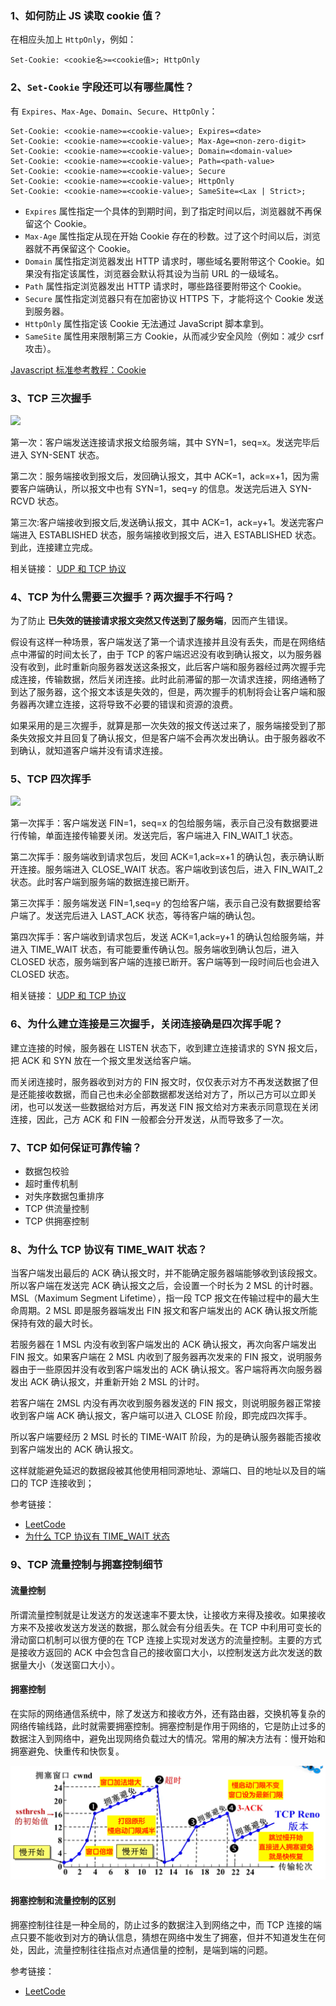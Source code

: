 ### 1、如何防止 JS 读取 cookie 值？

在相应头加上 `HttpOnly`，例如：

```http
Set-Cookie: <cookie名>=<cookie值>; HttpOnly
```

### 2、`Set-Cookie` 字段还可以有哪些属性？

有 `Expires`、`Max-Age`、`Domain`、`Secure`、`HttpOnly`：

```http
Set-Cookie: <cookie-name>=<cookie-value>; Expires=<date>
Set-Cookie: <cookie-name>=<cookie-value>; Max-Age=<non-zero-digit>
Set-Cookie: <cookie-name>=<cookie-value>; Domain=<domain-value>
Set-Cookie: <cookie-name>=<cookie-value>; Path=<path-value>
Set-Cookie: <cookie-name>=<cookie-value>; Secure
Set-Cookie: <cookie-name>=<cookie-value>; HttpOnly
Set-Cookie: <cookie-name>=<cookie-value>; SameSite=<Lax | Strict>;
```

- `Expires` 属性指定一个具体的到期时间，到了指定时间以后，浏览器就不再保留这个 Cookie。
- `Max-Age` 属性指定从现在开始 Cookie 存在的秒数。过了这个时间以后，浏览器就不再保留这个 Cookie。
- `Domain` 属性指定浏览器发出 HTTP 请求时，哪些域名要附带这个 Cookie。如果没有指定该属性，浏览器会默认将其设为当前 URL 的一级域名。
- `Path` 属性指定浏览器发出 HTTP 请求时，哪些路径要附带这个 Cookie。
- `Secure` 属性指定浏览器只有在加密协议 HTTPS 下，才能将这个 Cookie 发送到服务器。
- `HttpOnly` 属性指定该 Cookie 无法通过 JavaScript 脚本拿到。
- `SameSite` 属性用来限制第三方 Cookie，从而减少安全风险（例如：减少 csrf 攻击）。

[Javascript 标准参考教程：Cookie](https://javascript.ruanyifeng.com/bom/cookie.html)

### 3、TCP 三次握手

![](./images/04.png)

第一次：客户端发送连接请求报文给服务端，其中 SYN=1，seq=x。发送完毕后进入 SYN-SENT 状态。

第二次：服务端接收到报文后，发回确认报文，其中 ACK=1，ack=x+1，因为需要客户端确认，所以报文中也有 SYN=1，seq=y 的信息。发送完后进入 SYN-RCVD 状态。

第三次:客户端接收到报文后,发送确认报文，其中 ACK=1，ack=y+1。发送完客户端进入 ESTABLISHED 状态，服务端接收到报文后，进入 ESTABLISHED 状态。到此，连接建立完成。

相关链接：
[UDP 和 TCP 协议](https://github.com/Android-XXM/XXM-BLOG/issues/16)

### 4、TCP 为什么需要三次握手？两次握手不行吗？

为了防止 **已失效的链接请求报文突然又传送到了服务端**，因而产生错误。

假设有这样一种场景，客户端发送了第一个请求连接并且没有丢失，而是在网络结点中滞留的时间太长了，由于 TCP 的客户端迟迟没有收到确认报文，以为服务器没有收到，此时重新向服务器发送这条报文，此后客户端和服务器经过两次握手完成连接，传输数据，然后关闭连接。此时此前滞留的那一次请求连接，网络通畅了到达了服务器，这个报文本该是失效的，但是，两次握手的机制将会让客户端和服务器再次建立连接，这将导致不必要的错误和资源的浪费。

如果采用的是三次握手，就算是那一次失效的报文传送过来了，服务端接受到了那条失效报文并且回复了确认报文，但是客户端不会再次发出确认。由于服务器收不到确认，就知道客户端并没有请求连接。

### 5、TCP 四次挥手

![](./images/05.png)

第一次挥手：客户端发送 FIN=1，seq=x 的包给服务端，表示自己没有数据要进行传输，单面连接传输要关闭。发送完后，客户端进入 FIN_WAIT_1 状态。

第二次挥手：服务端收到请求包后，发回 ACK=1,ack=x+1 的确认包，表示确认断开连接。服务端进入 CLOSE_WAIT 状态。客户端收到该包后，进入 FIN_WAIT_2 状态。此时客户端到服务端的数据连接已断开。

第三次挥手：服务端发送 FIN=1,seq=y 的包给客户端，表示自己没有数据要给客户端了。发送完后进入 LAST_ACK 状态，等待客户端的确认包。

第四次挥手：客户端收到请求包后，发送 ACK=1,ack=y+1 的确认包给服务端，并进入 TIME_WAIT 状态，有可能要重传确认包。服务端收到确认包后，进入 CLOSED 状态，服务端到客户端的连接已断开。客户端等到一段时间后也会进入 CLOSED 状态。

相关链接：
[UDP 和 TCP 协议](https://github.com/Android-XXM/XXM-BLOG/issues/16)

### 6、为什么建立连接是三次握手，关闭连接确是四次挥手呢？

建立连接的时候，服务器在 LISTEN 状态下，收到建立连接请求的 SYN 报文后，把 ACK 和 SYN 放在一个报文里发送给客户端。

而关闭连接时，服务器收到对方的 FIN 报文时，仅仅表示对方不再发送数据了但是还能接收数据，而自己也未必全部数据都发送给对方了，所以己方可以立即关闭，也可以发送一些数据给对方后，再发送 FIN 报文给对方来表示同意现在关闭连接，因此，己方 ACK 和 FIN 一般都会分开发送，从而导致多了一次。

### 7、TCP 如何保证可靠传输？

- 数据包校验
- 超时重传机制
- 对失序数据包重排序
- TCP 供流量控制
- TCP 供拥塞控制

### 8、为什么 TCP 协议有 TIME_WAIT 状态？

当客户端发出最后的 ACK 确认报文时，并不能确定服务器端能够收到该段报文。所以客户端在发送完 ACK 确认报文之后，会设置一个时长为 2 MSL 的计时器。MSL（Maximum Segment Lifetime），指一段 TCP 报文在传输过程中的最大生命周期。2 MSL 即是服务器端发出 FIN 报文和客户端发出的 ACK 确认报文所能保持有效的最大时长。

若服务器在 1 MSL 内没有收到客户端发出的 ACK 确认报文，再次向客户端发出 FIN 报文。如果客户端在 2 MSL 内收到了服务器再次发来的 FIN 报文，说明服务器由于一些原因并没有收到客户端发出的 ACK 确认报文。客户端将再次向服务器发出 ACK 确认报文，并重新开始 2 MSL 的计时。

若客户端在 2MSL 内没有再次收到服务器发送的 FIN 报文，则说明服务器正常接收到客户端 ACK 确认报文，客户端可以进入 CLOSE 阶段，即完成四次挥手。

所以客户端要经历 2 MSL 时长的 TIME-WAIT 阶段，为的是确认服务器能否接收到客户端发出的 ACK 确认报文。

这样就能避免延迟的数据段被其他使用相同源地址、源端口、目的地址以及目的端口的 TCP 连接收到；

参考链接：

- [LeetCode](https://leetcode.cn/leetbook/read/networks-interview-highlights/esno32/)
- [为什么 TCP 协议有 TIME_WAIT 状态](https://draveness.me/whys-the-design-tcp-time-wait/)

### 9、TCP 流量控制与拥塞控制细节

#### 流量控制

所谓流量控制就是让发送方的发送速率不要太快，让接收方来得及接收。如果接收方来不及接收发送方发送的数据，那么就会有分组丢失。在 TCP 中利用可变长的滑动窗口机制可以很方便的在 TCP 连接上实现对发送方的流量控制。主要的方式是接收方返回的 ACK 中会包含自己的接收窗口大小，以控制发送方此次发送的数据量大小（发送窗口大小）。

#### 拥塞控制

在实际的网络通信系统中，除了发送方和接收方外，还有路由器，交换机等复杂的网络传输线路，此时就需要拥塞控制。拥塞控制是作用于网络的，它是防止过多的数据注入到网络中，避免出现网络负载过大的情况。常用的解决方法有：慢开始和拥塞避免、快重传和快恢复。

![](./images/06.png)

#### 拥塞控制和流量控制的区别

拥塞控制往往是一种全局的，防止过多的数据注入到网络之中，而 TCP 连接的端点只要不能收到对方的确认信息，猜想在网络中发生了拥塞，但并不知道发生在何处，因此，流量控制往往指点对点通信量的控制，是端到端的问题。

参考链接：

- [LeetCode](https://leetcode.cn/leetbook/read/networks-interview-highlights/estnmd/)
